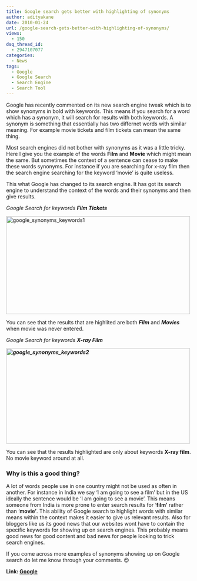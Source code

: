 ```yaml
---
title: Google search gets better with highlighting of synonyms
author: adityakane
date: 2010-01-24
url: /google-search-gets-better-with-highlighting-of-synonyms/
views:
  - 150
dsq_thread_id:
  - 2947107077
categories:
  - News
tags:
  - Google
  - Google Search
  - Search Engine
  - Search Tool
---
```

Google has recently commented on its new search engine tweak which is to show synonyms in bold with keywords. This means if you search for a word which has a synonym, it will search for results with both keywords. A synonym is something that essentially has two differnet words with similar meaning. For example movie tickets and film tickets can mean the same thing.

Most search engines did not bother with synonyms as it was a little tricky. Here I give you the example of the words **Film** and **Movie** which might mean the same. But sometimes the context of a sentence can cease to make these words synonyms. For instance if you are searching for x-ray film then the search engine searching for the keyword &#8216;movie&#8217; is quite useless.

This what Google has changed to its search engine. It has got its search engine to understand the context of the words and their synonyms and then give results.

*Google Search for keywords **Film Tickets***

<img class="alignnone size-full wp-image-19015" title="google_synonyms_keywords1" src="http://cdn.devilsworkshop.org/files/2010/01/google_synonyms_keywords1.png" alt="google_synonyms_keywords1" width="500" height="266" />

You can see that the results that are highlited are both ***Film*** and ***Movies*** when movie was never entered.

*Google Search for keywords **X-ray Film***

***<img class="alignnone size-full wp-image-19016" title="google_synonyms_keywords2" src="http://cdn.devilsworkshop.org/files/2010/01/google_synonyms_keywords2.png" alt="google_synonyms_keywords2" width="500" height="259" />***

You can see that the results highlighted are only about keywords **X-ray film**. No movie keyword around at all.

### Why is this a good thing?

A lot of words people use in one country might not be used as often in another. For instance in India we say &#8216;I am going to see a film&#8217; but in the US ideally the sentence would be &#8216;I am going to see a movie&#8217;. This means someone from India is more prone to enter search results for &#8216;**film&#8217;** rather than &#8216;**movie&#8217;**. This ability of Google search to highlight words with similar means within the context makes it easier to give us relevant results. Also for bloggers like us its good news that our websites wont have to contain the specific keywords for showing up on search engines. This probably means good news for good content and bad news for people looking to trick search engines.

If you come across more examples of synonyms showing up on Google search do let me know through your comments. 😉

**Link: <a href="http://googleblog.blogspot.com/2010/01/understanding-web-to-make-search-more.html" onclick="_gaq.push(['_trackEvent', 'outbound-article', 'http://googleblog.blogspot.com/2010/01/understanding-web-to-make-search-more.html', 'Google ']);" >Google </a>**

